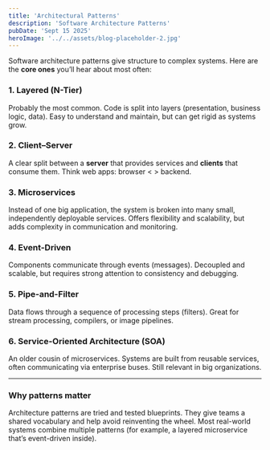 ```yaml
---
title: 'Architectural Patterns'
description: 'Software Architecture Patterns'
pubDate: 'Sept 15 2025'
heroImage: '../../assets/blog-placeholder-2.jpg'
---
```


Software architecture patterns give structure to complex systems. Here are the **core ones** you’ll hear about most often:

### 1. Layered (N-Tier)
Probably the most common. Code is split into layers (presentation, business logic, data). Easy to understand and maintain, but can get rigid as systems grow.

### 2. Client–Server
A clear split between a **server** that provides services and **clients** that consume them. Think web apps: browser  < >️ backend.

### 3. Microservices
Instead of one big application, the system is broken into many small, independently deployable services. Offers flexibility and scalability, but adds complexity in communication and monitoring.

### 4. Event-Driven
Components communicate through events (messages). Decoupled and scalable, but requires strong attention to consistency and debugging.

### 5. Pipe-and-Filter
Data flows through a sequence of processing steps (filters). Great for stream processing, compilers, or image pipelines.

### 6. Service-Oriented Architecture (SOA)
An older cousin of microservices. Systems are built from reusable services, often communicating via enterprise buses. Still relevant in big organizations.

---

### Why patterns matter
Architecture patterns are tried and tested blueprints. They give teams a shared vocabulary and help avoid reinventing the wheel. Most real-world systems combine multiple patterns (for example, a layered microservice that’s event-driven inside).
